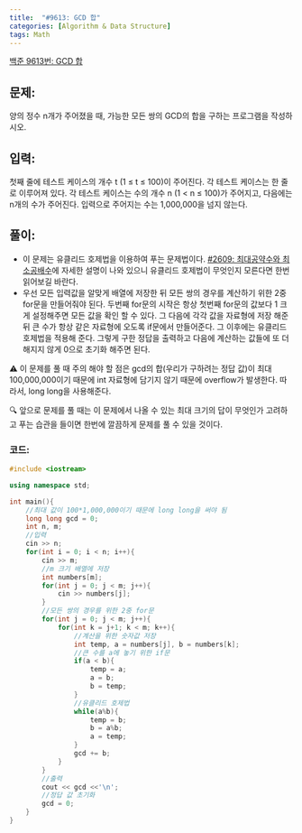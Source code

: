 ```yaml
---
title:  "#9613: GCD 합"
categories: [Algorithm & Data Structure]
tags: Math
---
```


[백준 9613번: GCD 합](https://www.acmicpc.net/problem/9613)

## 문제:

양의 정수 n개가 주어졌을 때, 가능한 모든 쌍의 GCD의 합을 구하는 프로그램을 작성하시오.

## 입력:

첫째 줄에 테스트 케이스의 개수 t (1 ≤ t ≤ 100)이 주어진다. 각 테스트 케이스는 한 줄로 이루어져 있다. 각 테스트 케이스는 수의 개수 n (1 < n ≤ 100)가 주어지고, 다음에는 n개의 수가 주어진다. 입력으로 주어지는 수는 1,000,000을 넘지 않는다.

## 풀이:

- 이 문제는 유클리드 호제법을 이용하여 푸는 문제법이다. [#2609: 최대공약수와 최소공배수](/algorithm%20&%20data%20structure/2609-최대공약수와-최소공배수/)에 자세한 설명이 나와 있으니 유클리드 호제법이 무엇인지 모른다면 한번 읽어보길 바란다.
- 우선 모든 입력값을 알맞게 배열에 저장한 뒤 모든 쌍의 경우를 계산하기 위한 2중 for문을 만들어줘야 된다. 두번째 for문의 시작은 항상 첫번째 for문의 값보다 1 크게 설정해주면 모든 값을 확인 할 수 있다. 그 다음에 각각 값을 자료형에 저장 해준 뒤 큰 수가 항상 같은 자료형에 오도록 if문에서 만들어준다. 그 이후에는 유클리드 호제법을 적용해 준다. 그렇게 구한 정답을 출력하고 다음에 계산하는 값들에 또 더해지지 않게 0으로 초기화 해주면 된다.

⚠️ 이 문제를 풀 때 주의 해야 할 점은 gcd의 합(우리가 구하려는 정답 값)이 최대 100,000,000이기 때문에 int 자료형에 담기지 않기 때문에 overflow가 발생한다. 따라서, long long을 사용해준다.

🔍 앞으로 문제를 풀 때는 이 문제에서 나올 수 있는 최대 크기의 답이 무엇인가 고려하고 푸는 습관을 들이면 한번에 깔끔하게 문제를 풀 수 있을 것이다.

### 코드:

```cpp
#include <iostream>

using namespace std;

int main(){
	//최대 값이 100*1,000,000이기 때문에 long long을 써야 됨 
	long long gcd = 0; 
	int n, m;
	//입력 
	cin >> n;
	for(int i = 0; i < n; i++){
		cin >> m;
		//m 크기 배열에 저장 
		int numbers[m];
		for(int j = 0; j < m; j++){
			cin >> numbers[j];
		}
		//모든 쌍의 경우를 위한 2중 for문 
		for(int j = 0; j < m; j++){
			for(int k = j+1; k < m; k++){
				//계산을 위한 숫자값 저장 
				int temp, a = numbers[j], b = numbers[k];
				//큰 수를 a에 놓기 위한 if문 
				if(a < b){
					temp = a;
					a = b;
					b = temp;
				}
				//유클리드 호제법 
				while(a%b){
					temp = b;
					b = a%b;
					a = temp;
				}
				gcd += b;
			}
		}
		//출력 
		cout << gcd <<'\n'; 
		//정답 값 초기화
		gcd = 0;
	}
}
```